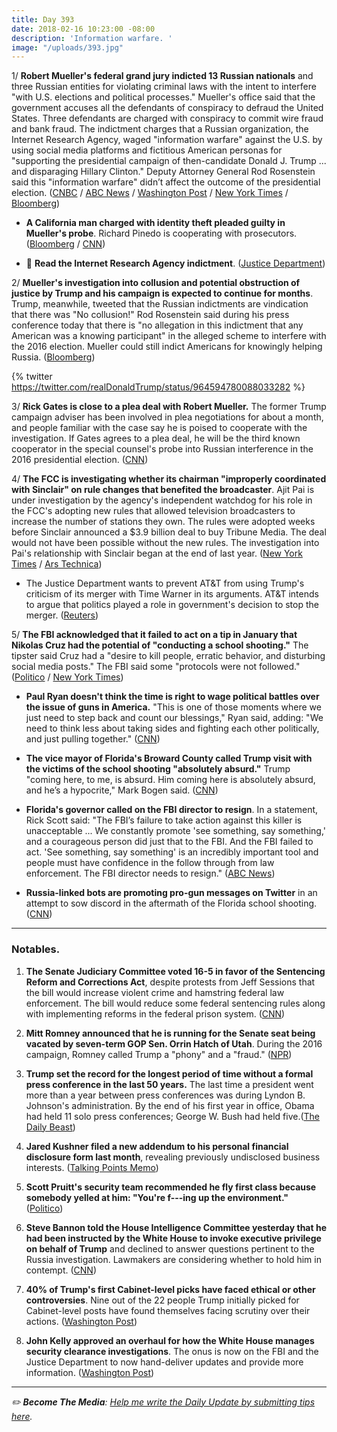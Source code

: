 ```yaml
---
title: Day 393
date: 2018-02-16 10:23:00 -08:00
description: 'Information warfare. '
image: "/uploads/393.jpg"
---
```


1/ **Robert Mueller's federal grand jury indicted 13 Russian nationals** and three Russian entities for violating criminal laws with the intent to interfere "with U.S. elections and political processes." Mueller's office said that the government accuses all the defendants of conspiracy to defraud the United States. Three defendants are charged with conspiracy to commit wire fraud and bank fraud. The indictment charges that a Russian organization, the Internet Research Agency, waged "information warfare" against the U.S. by using social media platforms and fictitious American personas for "supporting the presidential campaign of then-candidate Donald J. Trump ... and disparaging Hillary Clinton." Deputy Attorney General Rod Rosenstein said this "information warfare" didn’t affect the outcome of the presidential election. ([CNBC](https://www.cnbc.com/2018/02/16/russians-indicted-in-special-counsel-robert-muellers-probe.html) / [ABC News](http://abcnews.go.com/Politics/special-counsel-indicts-13-russian-nationals-russia-investigation/story?id=53147082) / [Washington Post](https://www.washingtonpost.com/world/national-security/russian-troll-farm-13-suspects-indicted-for-interference-in-us-election/2018/02/16/2504de5e-1342-11e8-9570-29c9830535e5_story.html) / [New York Times](https://www.nytimes.com/2018/02/16/us/politics/russians-indicted-mueller-election-interference.html) / [Bloomberg](https://www.bloomberg.com/news/articles/2018-02-16/u-s-charges-13-russians-3-companies-for-hacking-election))

* **A California man charged with identity theft pleaded guilty in Mueller's probe**. Richard Pinedo is cooperating with prosecutors. ([Bloomberg](https://www.bloomberg.com/news/articles/2018-02-16/u-s-charges-13-russians-3-companies-for-hacking-election) / [CNN](https://www.cnn.com/2018/02/16/politics/richard-pinedo-guilty-plea/index.html))

* 🔗 **Read the Internet Research Agency indictment**. ([Justice Department](https://www.justice.gov/file/1035477/download))

2/ **Mueller's investigation into collusion and potential obstruction of justice by Trump and his campaign is expected to continue for months**. Trump, meanwhile, tweeted that the Russian indictments are vindication that there was "No collusion!" Rod Rosenstein said during his press conference today that there is "no allegation in this indictment that any American was a knowing participant" in the alleged scheme to interfere with the 2016 election. Mueller could still indict Americans for knowingly helping Russia. ([Bloomberg](https://www.bloomberg.com/news/articles/2018-02-16/mueller-is-said-to-still-be-investigating-collusion-with-russia))

{% twitter https://twitter.com/realDonaldTrump/status/964594780088033282 %}

3/ **Rick Gates is close to a plea deal with Robert Mueller.** The former Trump campaign adviser has been involved in plea negotiations for about a month, and people familiar with the case say he is poised to cooperate with the investigation. If Gates agrees to a plea deal, he will be the third known cooperator in the special counsel's probe into Russian interference in the 2016 presidential election. ([CNN](https://www.cnn.com/2018/02/15/politics/rick-gates-plea-deal-mueller-russia-investigation/index.html))

4/ **The FCC is investigating whether its chairman "improperly coordinated with Sinclair" on rule changes that benefited the broadcaster**. Ajit Pai is under investigation by the agency's independent watchdog for his role in the FCC's adopting new rules that allowed television broadcasters to increase the number of stations they own. The rules were adopted weeks before Sinclair announced a $3.9 billion deal to buy Tribune Media. The deal would not have been possible without the new rules. The investigation into Pai's relationship with Sinclair began at the end of last year. ([New York Times](https://www.nytimes.com/2018/02/15/technology/fcc-sinclair-ajit-pai.html) / [Ars Technica](https://arstechnica.com/tech-policy/2018/02/ajit-pai-faces-investigation-into-moves-that-benefit-sinclair-broadcasting/))

* The Justice Department wants to prevent AT&T from using Trump's criticism of its merger with Time Warner in its arguments. AT&T intends to argue that politics played a role in government's decision to stop the merger. ([Reuters](https://www.reuters.com/article/us-time-warner-m-a-at-t/u-s-seeks-to-block-att-from-citing-trump-statements-in-arguments-idUSKCN1G02HG))

5/ **The FBI acknowledged that it failed to act on a tip in January that Nikolas Cruz had the potential of "conducting a school shooting."** The tipster said Cruz had a "desire to kill people, erratic behavior, and disturbing social media posts." The FBI said some "protocols were not followed." ([Politico](https://www.politico.com/story/2018/02/16/fbi-florida-shooting-errors-415664) / [New York Times](https://www.nytimes.com/2018/02/16/us/fbi-nikolas-cruz-shooting.html))

* **Paul Ryan doesn't think the time is right to wage political battles over the issue of guns in America.** "This is one of those moments where we just need to step back and count our blessings," Ryan said, adding: "We need to think less about taking sides and fighting each other politically, and just pulling together." ([CNN](https://www.cnn.com/2018/02/15/politics/paul-ryan-gun-laws/index.html))

* **The vice mayor of Florida's Broward County called Trump visit with the victims of the school shooting "absolutely absurd."** Trump "coming here, to me, is absurd. Him coming here is absolutely absurd, and he’s a hypocrite," Mark Bogen said. ([CNN](https://www.cnn.com/2018/02/16/politics/trump-broward-county-vice-mayor-florida-shooting-cnntv/index.html))

* **Florida's governor called on the FBI director to resign**. In a statement, Rick Scott said: "The FBI’s failure to take action against this killer is unacceptable ... We constantly promote 'see something, say something,' and a courageous person did just that to the FBI. And the FBI failed to act. 'See something, say something' is an incredibly important tool and people must have confidence in the follow through from law enforcement. The FBI director needs to resign." ([ABC News](http://abcnews.go.com/Politics/florida-governor-calls-fbi-director-resign-flub-school/story?id=53147141))

* **Russia-linked bots are promoting pro-gun messages on Twitter** in an attempt to sow discord in the aftermath of the Florida school shooting. ([CNN](https://www.cnn.com/2018/02/16/us/russian-bots-florida-shooting-intl/index.html))

---

### Notables.

1. **The Senate Judiciary Committee voted 16-5 in favor of the Sentencing Reform and Corrections Act**, despite protests from Jeff Sessions that the bill would increase violent crime and hamstring federal law enforcement. The bill would reduce some federal sentencing rules along with implementing reforms in the federal prison system. ([CNN](https://www.cnn.com/2018/02/15/politics/sentencing-prison-reform-senate-grassley-sessions/index.html))

2. **Mitt Romney announced that he is running for the Senate seat being vacated by seven-term GOP Sen. Orrin Hatch of Utah**. During the 2016 campaign, Romney called Trump a "phony" and a "fraud." ([NPR](https://www.npr.org/2018/02/16/578043160/mitt-romney-announces-return-to-politics-with-utah-senate-run))

3. **Trump set the record for the longest period of time without a formal press conference in the last 50 years.** The last time a president went more than a year between press conferences was during Lyndon B. Johnson's administration. By the end of his first year in office, Obama had held 11 solo press conferences; George W. Bush had held five.([The Daily Beast](https://www.thedailybeast.com/president-trumps-new-record-the-longest-time-without-a-formal-press-conference-in-half-a-century))

4. **Jared Kushner filed a new addendum to his personal financial disclosure form last month**, revealing previously undisclosed business interests. ([Talking Points Memo](https://talkingpointsmemo.com/dc/exclusive-kushner-quietly-made-more-fixes-to-his-financial-disclosures-may-have-more-to-come))

5. **Scott Pruitt's security team recommended he fly first class because somebody yelled at him: "You're f---ing up the environment."** ([Politico](https://www.politico.com/story/2018/02/15/scott-pruitt-first-class-travel-epa-351669))

6. **Steve Bannon told the House Intelligence Committee yesterday that he had been instructed by the White House to invoke executive privilege on behalf of Trump** and declined to answer questions pertinent to the Russia investigation. Lawmakers are considering whether to hold him in contempt. ([CNN](https://www.cnn.com/2018/02/14/politics/bannon-contempt-hearing/index.html))

7. **40% of Trump's first Cabinet-level picks have faced ethical or other controversies**. Nine out of the 22 people Trump initially picked for Cabinet-level posts have found themselves facing scrutiny over their actions. ([Washington Post](https://www.washingtonpost.com/news/the-fix/wp/2018/02/16/more-than-40-percent-of-trumps-cabinet-level-picks-have-faced-ethical-or-other-controversies/))

8. **John Kelly approved an overhaul for how the White House manages security clearance investigations**. The onus is now on the FBI and the Justice Department to now hand-deliver updates and provide more information. ([Washington Post](https://www.washingtonpost.com/politics/kelly-makes-changes-to-white-house-security-clearance-process-following-abuse-allegations-against-top-aide/2018/02/16/06c5ee46-1352-11e8-8ea1-c1d91fcec3fe_story.html))

---

*✏️ **Become The Media**: [Help me write the Daily Update by submitting tips here](https://public.etherpad-mozilla.org/p/wtfjht-021618).*